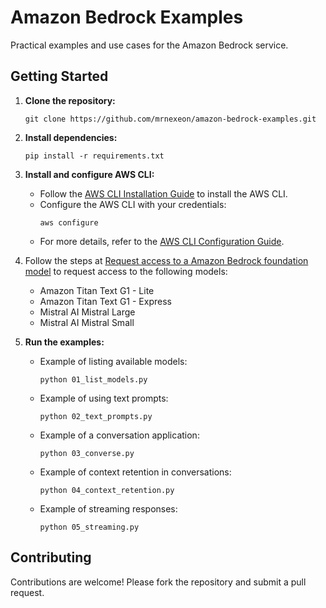 # Amazon Bedrock Examples

Practical examples and use cases for the Amazon Bedrock service.

## Getting Started

1. **Clone the repository:**
    ```
    git clone https://github.com/mrnexeon/amazon-bedrock-examples.git
    ```
2. **Install dependencies:**
    ```
    pip install -r requirements.txt
    ```

3. **Install and configure AWS CLI:**
    - Follow the [AWS CLI Installation Guide](https://docs.aws.amazon.com/cli/latest/userguide/install-cliv2.html) to install the AWS CLI.
    - Configure the AWS CLI with your credentials:
        ```
        aws configure
        ```
    - For more details, refer to the [AWS CLI Configuration Guide](https://docs.aws.amazon.com/cli/latest/userguide/cli-configure-quickstart.html).

4. Follow the steps at [Request access to a Amazon Bedrock foundation model](https://docs.aws.amazon.com/bedrock/latest/userguide/getting-started.html#getting-started-model-access) to request access to the following models:
    - Amazon Titan Text G1 - Lite
    - Amazon Titan Text G1 - Express
    - Mistral AI Mistral Large
    - Mistral AI Mistral Small

5. **Run the examples:**
   - Example of listing available models:
        ```
        python 01_list_models.py
        ```
   - Example of using text prompts:
        ```
        python 02_text_prompts.py
        ```
   - Example of a conversation application:
        ```
        python 03_converse.py
        ```
   - Example of context retention in conversations:
        ```
        python 04_context_retention.py
        ```
   - Example of streaming responses:
        ```
        python 05_streaming.py
        ```

## Contributing
Contributions are welcome! Please fork the repository and submit a pull request.